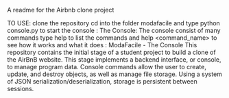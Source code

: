 A readme for the Airbnb clone project

TO USE: clone the repository cd into the folder modafacile and type python console.py to start the  console : The Console: The console consist of many commands type help to list the commands and help <command_name> to see how it works and what it does :
ModaFacile - The Console
This repository contains the initial stage of a student project to build a clone of the AirBnB website. This stage implements a backend interface, or console, to manage program data. Console commands allow the user to create, update, and destroy objects, as well as manage file storage. Using a system of JSON serialization/deserialization, storage is persistent between sessions.
